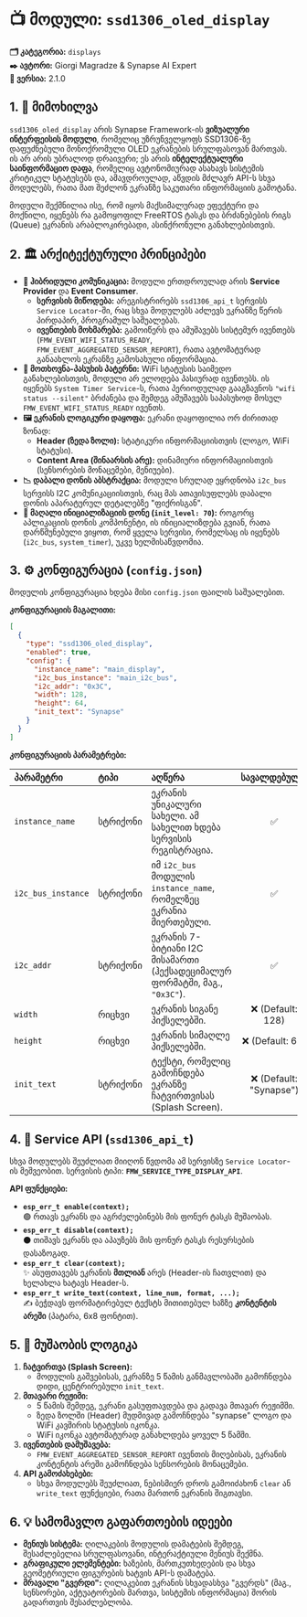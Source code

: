 # 📺 მოდული: `ssd1306_oled_display`

**🗂️ კატეგორია:** `displays`  
**✒️ ავტორი:** Giorgi Magradze & Synapse AI Expert  
**🔖 ვერსია:** 2.1.0

## 1. 📜 მიმოხილვა

`ssd1306_oled_display` არის Synapse Framework-ის **ვიზუალური ინტერფეისის მოდული**, რომელიც უზრუნველყოფს SSD1306-ზე დაფუძნებული მონოქრომული OLED ეკრანების სრულფასოვან მართვას. ის არ არის უბრალოდ დრაივერი; ეს არის **ინტელექტუალური საინფორმაციო დაფა**, რომელიც ავტონომიურად ასახავს სისტემის კრიტიკულ სტატუსებს და, ამავდროულად, აწვდის მძლავრ API-ს სხვა მოდულებს, რათა მათ შეძლონ ეკრანზე საკუთარი ინფორმაციის გამოტანა.

მოდული შექმნილია ისე, რომ იყოს მაქსიმალურად ეფექტური და მოქნილი, იყენებს რა გამოყოფილ FreeRTOS ტასკს და ბრძანებების რიგს (Queue) ეკრანის არაბლოკირებადი, ასინქრონული განახლებისთვის.

## 2. 🏛️ არქიტექტურული პრინციპები

- **🤝 ჰიბრიდული კომუნიკაცია:** მოდული ერთდროულად არის **Service Provider** და **Event Consumer**.
  - **სერვისის მიწოდება:** არეგისტრირებს `ssd1306_api_t` სერვისს `Service Locator`-ში, რაც სხვა მოდულებს აძლევს ეკრანზე წერის პირდაპირ, პროგრამულ საშუალებას.
  - **ივენთების მოხმარება:** გამოიწერს და ამუშავებს სისტემურ ივენთებს (`FMW_EVENT_WIFI_STATUS_READY`, `FMW_EVENT_AGGREGATED_SENSOR_REPORT`), რათა ავტომატურად განაახლოს ეკრანზე გამოსახული ინფორმაცია.
- **🔄 მოთხოვნა-პასუხის პატერნი:** WiFi სტატუსის საიმედო განახლებისთვის, მოდული არ ელოდება პასიურად ივენთებს. ის იყენებს `System Timer Service`-ს, რათა პერიოდულად გააგზავნოს `"wifi status --silent"` ბრძანება და შემდეგ ამუშავებს საპასუხოდ მოსულ `FMW_EVENT_WIFI_STATUS_READY` ივენთს.
- **🖼️ ეკრანის ლოგიკური დაყოფა:** ეკრანი დაყოფილია ორ ძირითად ზონად:
  - **Header (ზედა ზოლი):** სტატიკური ინფორმაციისთვის (ლოგო, WiFi სტატუსი).
  - **Content Area (შინაარსის არე):** დინამიური ინფორმაციისთვის (სენსორების მონაცემები, მენიუები).
- **📉 დაბალი დონის აბსტრაქცია:** მოდული სრულად ეყრდნობა `i2c_bus` სერვისს I2C კომუნიკაციისთვის, რაც მას ათავისუფლებს დაბალი დონის აპარატურულ დეტალებზე "ფიქრისგან".
- **🚀 მაღალი ინიციალიზაციის დონე (`init_level: 70`):** როგორც აპლიკაციის დონის კომპონენტი, ის ინიციალიზდება გვიან, რათა დარწმუნებული ვიყოთ, რომ ყველა სერვისი, რომელსაც ის იყენებს (`i2c_bus`, `system_timer`), უკვე ხელმისაწვდომია.

## 3. ⚙️ კონფიგურაცია (`config.json`)

მოდულის კონფიგურაცია ხდება მისი `config.json` ფაილის საშუალებით.

**კონფიგურაციის მაგალითი:**

```json
[
  {
    "type": "ssd1306_oled_display",
    "enabled": true,
    "config": {
      "instance_name": "main_display",
      "i2c_bus_instance": "main_i2c_bus",
      "i2c_addr": "0x3C",
      "width": 128,
      "height": 64,
      "init_text": "Synapse"
    }
  }
]
```

**კონფიგურაციის პარამეტრები:**

| პარამეტრი | ტიპი | აღწერა | სავალდებულო |
| :--- | :--- | :--- | :---: |
| `instance_name` | სტრიქონი | ეკრანის უნიკალური სახელი. ამ სახელით ხდება სერვისის რეგისტრაცია. | ✅ |
| `i2c_bus_instance` | სტრიქონი | იმ `i2c_bus` მოდულის `instance_name`, რომელზეც ეკრანია მიერთებული. | ✅ |
| `i2c_addr` | სტრიქონი | ეკრანის 7-ბიტიანი I2C მისამართი (ჰექსადეციმალურ ფორმატში, მაგ., `"0x3C"`). | ✅ |
| `width` | რიცხვი | ეკრანის სიგანე პიქსელებში. | ❌ (Default: 128) |
| `height` | რიცხვი | ეკრანის სიმაღლე პიქსელებში. | ❌ (Default: 64) |
| `init_text` | სტრიქონი | ტექსტი, რომელიც გამოჩნდება ეკრანზე ჩატვირთვისას (Splash Screen). | ❌ (Default: "Synapse") |

## 4. 🔌 Service API (`ssd1306_api_t`)

სხვა მოდულებს შეუძლიათ მიიღონ წვდომა ამ სერვისზე `Service Locator`-ის მეშვეობით. სერვისის ტიპი: **`FMW_SERVICE_TYPE_DISPLAY_API`**.

**API ფუნქციები:**

- **`esp_err_t enable(context);`**  
  🟢 რთავს ეკრანს და აგრძელებინებს მის ფონურ ტასკს მუშაობას.
- **`esp_err_t disable(context);`**  
  ⚫ თიშავს ეკრანს და აპაუზებს მის ფონურ ტასკს რესურსების დასაზოგად.
- **`esp_err_t clear(context);`**  
  ✨ ასუფთავებს ეკრანის **მთლიან** არეს (Header-ის ჩათვლით) და ხელახლა ხატავს Header-ს.
- **`esp_err_t write_text(context, line_num, format, ...);`**  
  ✍️ ბეჭდავს ფორმატირებულ ტექსტს მითითებულ ხაზზე **კონტენტის არეში** (პატარა, 6x8 ფონტით).

## 5. 🚀 მუშაობის ლოგიკა

1. **ჩატვირთვა (Splash Screen):**
    - მოდულის გაშვებისას, ეკრანზე 5 წამის განმავლობაში გამოჩნდება დიდი, ცენტრირებული `init_text`.
2. **მთავარი რეჟიმი:**
    - 5 წამის შემდეგ, ეკრანი გასუფთავდება და გადავა მთავარ რეჟიმში.
    - ზედა ზოლში (Header) მუდმივად გამოჩნდება "synapse" ლოგო და WiFi კავშირის სტატუსის იკონკა.
    - WiFi იკონკა ავტომატურად განახლდება ყოველ 5 წამში.
3. **ივენთების დამუშავება:**
    - `FMW_EVENT_AGGREGATED_SENSOR_REPORT` ივენთის მიღებისას, ეკრანის კონტენტის არეში გამოჩნდება სენსორების მონაცემები.
4. **API გამოძახებები:**
    - სხვა მოდულებს შეუძლიათ, ნებისმიერ დროს გამოიძახონ `clear` ან `write_text` ფუნქციები, რათა მართონ ეკრანის შიგთავსი.

## 6. 💡 სამომავლო გაფართოების იდეები

- **მენიუს სისტემა:** ღილაკების მოდულის დამატების შემდეგ, შესაძლებელია სრულფასოვანი, ინტერაქტიული მენიუს შექმნა.
- **გრაფიკული ელემენტები:** ხაზების, მართკუთხედების და სხვა გეომეტრიული ფიგურების ხატვის API-ს დამატება.
- **მრავალი "გვერდი":** ღილაკებით ეკრანის სხვადასხვა "გვერდს" (მაგ., სენსორები, აქტუატორების მართვა, სისტემის ინფორმაცია) შორის გადართვის შესაძლებლობა.
